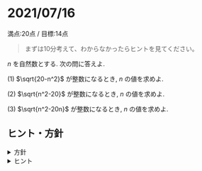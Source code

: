 # 2021/07/16

満点:20点 / 目標:14点

> まずは10分考えて、わからなかったらヒントを見てください。

$n$ を自然数とする. 次の問に答えよ.

(1) $\sqrt{20-n^2}$ が整数になるとき, $n$ の値を求めよ.

(2) $\sqrt{n^2-20}$ が整数になるとき, $n$ の値を求めよ.

(3) $\sqrt{n^2-20n}$ が整数になるとき, $n$ の値を求めよ.

<div style="page-break-before:always"></div>

## ヒント・方針

<details markdown="1">
<summary>方針</summary>

- **範囲を絞り込む.** (2), (3) は $n$ が大きくなると根号の中身も大きくなっていくので, $n$ が限定されることを示す必要がある.
- (整数) × (整数) = (定数) の形を作る.
    - [2021/04/23](https://kampachi.tech/mathterro/20210423_alg) と同じ着想

</details>

<details markdown="1">
<summary>ヒント</summary>

- (2) $\sqrt{n^2-20}=m$ とおいて両辺を $2$ 乗する. 
- (3) 平方完成して $n$ をまとめる.

</details>